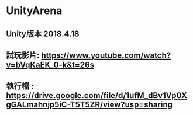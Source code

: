 # UnityArena
## Unity版本 2018.4.18
## 試玩影片: https://www.youtube.com/watch?v=bVqKaEK_0-k&t=26s
## 執行檔 : https://drive.google.com/file/d/1ufM_dBv1Vp0XgGALmahnjp5iC-T5T5ZR/view?usp=sharing
